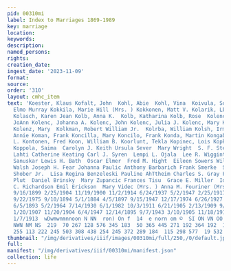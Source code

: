 ```yaml
---
pid: 00310mi
label: Index to Marriages 1869-1989
key: marriage
location: 
keywords: 
description: 
named_persons: 
rights: 
creation_date: 
ingest_date: '2023-11-09'
format: 
source: 
order: '310'
layout: cmhc_item
text: 'Koester, Klaus Kofalt, John  Kohl, Abie  Kohl, Vina  Koivula, Sophia Koken,
  Elmo Murray Kokkila, Marie Hill (Mrs. ) Kokkonen, Matt V. Kolarik, Lbuysa Viola
  Kolasch, Karen Jean Kolb, Anna K.  Kolb, Katharina Kolb, Rose  Kolenc, Anthony Kolenc,
  JoAnn Kolenc, Johanna A. Kolenc, John Kolenc, Julia J. Kolenc, Mary Kolenc, Victor
  Kolenz, Mary  Kolkman, Robert William Jr.  Kolrba, William Kolsh, Irma E. Koman,
  Annie Koman, Frank Koncilla, Mary Koncilo, Frank Konda, Martin Kongable, Albert
  L. Kontonen, Fred Koon, William B. Koorlunt, Tekla Kopinec, Lois Kopkey, August
  Koppola, Saima  Carolyn J. Keith Ursula Sever  Mary Wright  S. F. Stephens  Erick
  Lahti Catherine Keating Carl J. Syren  Lempi L. Ojala  Lee R. Wigginton Albin Raye
  Sanuskar Lewis H. Bath  Oscar Elmer  Fred M. Hight  Eileen Sowers William Robert
  Walsh Joseph H. Fear Johanna Paulic Anthony Barbarich Frank Smerke  Susan Woldridge  John
  Shober Jr.  Lisa Regina Benzeleski Pauline AhTtheim Charles S. Gray Frank Boitz  Aloysia
  Plut  Daniel Brinsky  Mary Zupancic Frances Tisu  Grace E. Miller  Ida Johanson  Thelma
  C. Richardson Emil Erickson  Mary Videc (Mrs. ) Anna M. Fouriner (Mrs. ) Peter Leinonan  300  9/29/1965
  9/16/1899 2/25/1904 11/19/1900 11/2/1914 6/24/1937 5/2/1947 2/25/1917 11/11/1937
  9/22/1975 9/10/1894 5/1/1884 4/5/1897 9/15/1947 12/17/1974 6/26/1927 5/27/1900 7/6/1924
  6/5/1893 5/2/1964 7/14/1930 6/1/1982 10/3/1911 6/21/1905 2/13/1909 9/14/1903 9/12/1932
  1/20/1907 11/20/1904 6/4/1947 12/14/1895 9/7/1943 3/10/1905 11/18/1914 10/20/1915
  1/7/1913  wDwmwnmnnoon N NN  ron) On f  14  e norn om ©  SI ON VN OO HD ON N ON
  NWN NM NS  219  70 267 128 576 345 183  50 365 445 271 192 364 192  183 101 157
  255 113 222 245 503 308 438 254 245 372 289 184  115 298 577  19 532 '
thumbnail: "/img/derivatives/iiif/images/00310mi/full/250,/0/default.jpg"
full: 
manifest: "/img/derivatives/iiif/00310mi/manifest.json"
collection: life
---
```

